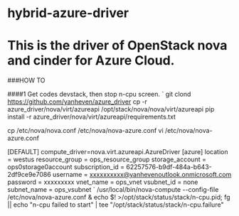 # hybrid-azure-driver
# This is the driver of OpenStack nova and cinder for Azure Cloud.

###HOW TO

####1 Get codes
devstack, then stop n-cpu screen.
`
git clond https://github.com/yanheven/azure_driver
cp -r azure_driver/nova/virt/azureapi /opt/stack/nova/nova/virt/azureapi
pip install -r azure_driver/nova/virt/azureapi/requirements.txt

cp /etc/nova/nova.conf /etc/nova/nova-azure.conf
vi /etc/nova/nova-azure.conf

[DEFAULT]
compute_driver=nova.virt.azureapi.AzureDriver
[azure]
location = westus
resource_group = ops_resource_group
storage_account = ops0storage0account
subscription_id = 62257576-b9df-484a-b643-2df9ce9e7086
username = xxxxxxxxxx@yanhevenoutlook.onmicrosoft.com
password = xxxxxxxxx
vnet_name = ops_vnet
vsubnet_id = none
subnet_name = ops_vsubnet
`
/usr/local/bin/nova-compute --config-file /etc/nova/nova-azure.conf & echo $! >/opt/stack/status/stack/n-cpu.pid; fg || echo "n-cpu failed to start" | tee "/opt/stack/status/stack/n-cpu.failure"